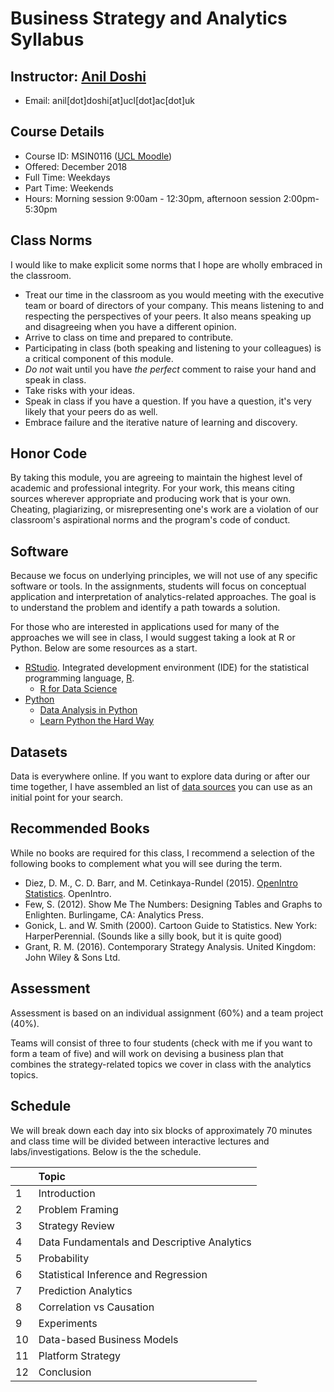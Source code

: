 # Business Strategy and Analytics Syllabus

## Instructor: [Anil Doshi](http://www.anilrdoshi.com)
  - Email: anil[dot]doshi[at]ucl[dot]ac[dot]uk

## Course Details
  - Course ID: MSIN0116 ([UCL Moodle](https://moodle-1819.ucl.ac.uk/course/view.php?id=5975&section=4))
  - Offered: December 2018
  - Full Time: Weekdays
  - Part Time: Weekends
  - Hours: Morning session 9:00am - 12:30pm, afternoon session 2:00pm-5:30pm
 
## Class Norms
I would like to make explicit some norms that I hope are wholly embraced in the classroom.
  - Treat our time in the classroom as you would meeting with the executive team or board of directors of your company. This means listening to and respecting the perspectives of your peers. It also means speaking up and disagreeing when you have a different opinion.
  - Arrive to class on time and prepared to contribute.
  - Participating in class (both speaking and listening to your colleagues) is a critical component of this module.
  - *Do not* wait until you have *the perfect* comment to raise your hand and speak in class.
  - Take risks with your ideas.
  - Speak in class if you have a question. If you have a question, it's very likely that your peers do as well.
  - Embrace failure and the iterative nature of learning and discovery.

## Honor Code
By taking this module, you are agreeing to maintain the highest level of academic and professional integrity. For your work, this means citing sources wherever appropriate and producing work that is your own. Cheating, plagiarizing, or misrepresenting one's work are a violation of our classroom's aspirational norms and the program's code of conduct.

## Software
Because we focus on underlying principles, we will not use of any specific software or tools. In the assignments, students will focus on conceptual application and interpretation of analytics-related approaches. The goal is to understand the problem and identify a path towards a solution.

For those who are interested in applications used for many of the approaches we will see in class, I would suggest taking a look at R or Python. Below are some resources as a start.
- [RStudio](https://www.rstudio.com). Integrated development environment (IDE) for the statistical programming language, [R](https://cran.r-project.org).
  + [R for Data Science](http://r4ds.had.co.nz/index.html)
- [Python](https://www.python.org)
  + [Data Analysis in Python](http://www.data-analysis-in-python.org/index.html)
  + [Learn Python the Hard Way](https://learnpythonthehardway.org/book/)

## Datasets
Data is everywhere online. If you want to explore data during or after our time together, I have assembled an list of [data sources](https://github.com/bus-strat-analytics/data-sources) you can use as an initial point for your search.

## Recommended Books
While no books are required for this class, I recommend a selection of the following books to complement what you will see during the term.

  - Diez, D. M., C. D. Barr, and M. Cetinkaya-Rundel (2015). [OpenIntro Statistics](https://www.openintro.org/stat/textbook.php). OpenIntro.
  - Few, S. (2012). Show Me The Numbers: Designing Tables and Graphs to Enlighten. Burlingame, CA: Analytics Press.
  - Gonick, L. and W. Smith (2000). Cartoon Guide to Statistics. New York: HarperPerennial. (Sounds like a silly book, but it is quite good)
  - Grant, R. M. (2016). Contemporary Strategy Analysis. United Kingdom: John Wiley & Sons Ltd.

## Assessment
Assessment is based on an individual assignment (60%) and a team project (40%).

Teams will consist of three to four students (check with me if you want to form a team of five) and will work on devising a business plan that combines the strategy-related topics we cover in class with the analytics topics.

## Schedule
We will break down each day into six blocks of approximately 70 minutes and class time will be divided between interactive lectures and labs/investigations. Below is the the schedule.

|     | Topic                                       |
| :-- | :----                                       |
| 1   | Introduction                                |
| 2   | Problem Framing                             |
| 3   | Strategy Review                             |
| 4   | Data Fundamentals and Descriptive Analytics |
| 5   | Probability                                 |
| 6   | Statistical Inference and Regression        |
| 7   | Prediction Analytics                        |
| 8   | Correlation vs Causation                    |
| 9   | Experiments                                 |
| 10  | Data-based Business Models                  |
| 11  | Platform Strategy                           |
| 12  | Conclusion                                  |